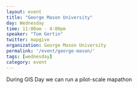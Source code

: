 ```yaml
---
layout: event
title: "George Mason University"
day: Wednesday
time: 11:00am - 4:00pm
speaker: "Tom Gertin"
twitter: mapgive
organization: George Mason University
permalink: '/event/george-mason/'
tags: [wednesday]
category: event
---
```


During GIS Day we can run a pilot-scale mapathon
